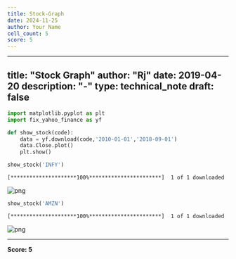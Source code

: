 ```yaml
---
title: Stock-Graph
date: 2024-11-25
author: Your Name
cell_count: 5
score: 5
---
```


---
title: "Stock Graph"
author: "Rj"
date: 2019-04-20
description: "-"
type: technical_note
draft: false
---

```python
import matplotlib.pyplot as plt
import fix_yahoo_finance as yf
```


```python
def show_stock(code):
    data = yf.download(code,'2010-01-01','2018-09-01')
    data.Close.plot()
    plt.show()
```


```python
show_stock('INFY')
```

    [*********************100%***********************]  1 of 1 downloaded



    
![png](/mlnotes/images/stock-graph_3_1.png)
    



```python
show_stock('AMZN')
```

    [*********************100%***********************]  1 of 1 downloaded



    
![png](/mlnotes/images/stock-graph_4_1.png)
    



---
**Score: 5**